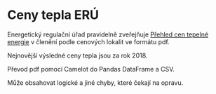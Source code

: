 
# Ceny tepla ERÚ

Energetický regulační úřad pravidelně zveřejňuje [Přehled cen tepelné energie](https://www.eru.cz/teplo/statistika/prehled-cen-tepelne-energie-v-cleneni-podle-cenovych-lokalit) v členění podle cenových lokalit ve formátu pdf.

Nejnovější výsledné ceny tepla jsou za rok 2018.

Převod pdf pomocí Camelot do Pandas DataFrame a CSV.

Může obsahovat logické a jiné chyby, které čekají na opravu.
